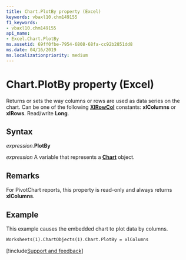 ```yaml
---
title: Chart.PlotBy property (Excel)
keywords: vbaxl10.chm149155
f1_keywords:
- vbaxl10.chm149155
api_name:
- Excel.Chart.PlotBy
ms.assetid: 69ff0fbe-7954-6808-68fa-cc92b2851dd8
ms.date: 04/16/2019
ms.localizationpriority: medium
---
```



# Chart.PlotBy property (Excel)

Returns or sets the way columns or rows are used as data series on the chart. Can be one of the following **[XlRowCol](Excel.XlRowCol.md)** constants: **xlColumns** or **xlRows**. Read/write **Long**.


## Syntax

_expression_.**PlotBy**

_expression_ A variable that represents a **[Chart](Excel.Chart(object).md)** object.


## Remarks

For PivotChart reports, this property is read-only and always returns **xlColumns**.


## Example

This example causes the embedded chart to plot data by columns.

```vb
Worksheets(1).ChartObjects(1).Chart.PlotBy = xlColumns
```



[!include[Support and feedback](~/includes/feedback-boilerplate.md)]